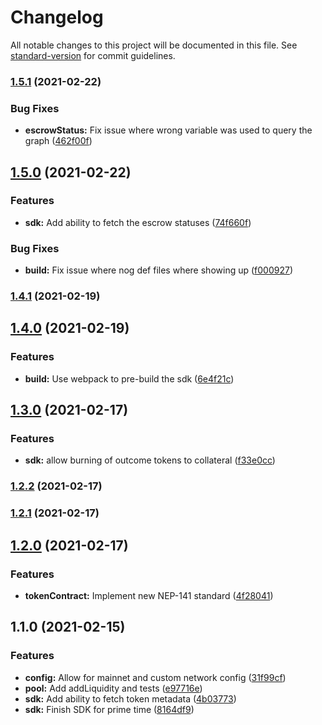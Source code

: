 # Changelog

All notable changes to this project will be documented in this file. See [standard-version](https://github.com/conventional-changelog/standard-version) for commit guidelines.

### [1.5.1](https://github.com/fluxprotocol/amm-sdk/compare/v1.5.0...v1.5.1) (2021-02-22)


### Bug Fixes

* **escrowStatus:** Fix issue where wrong variable was used to query the graph ([462f00f](https://github.com/fluxprotocol/amm-sdk/commit/462f00fabeb2d75afdf6a171740118057206ae8f))

## [1.5.0](https://github.com/fluxprotocol/amm-sdk/compare/v1.4.1...v1.5.0) (2021-02-22)


### Features

* **sdk:** Add ability to fetch the escrow statuses ([74f660f](https://github.com/fluxprotocol/amm-sdk/commit/74f660f483265204a45d3b778786dd82b899f41c))


### Bug Fixes

* **build:** Fix issue where nog def files where showing up ([f000927](https://github.com/fluxprotocol/amm-sdk/commit/f00092776f8869b561adfeb488736516c6cad82e))

### [1.4.1](https://github.com/fluxprotocol/amm-sdk/compare/v1.4.0...v1.4.1) (2021-02-19)

## [1.4.0](https://github.com/fluxprotocol/amm-sdk/compare/v1.3.0...v1.4.0) (2021-02-19)


### Features

* **build:** Use webpack to pre-build the sdk ([6e4f21c](https://github.com/fluxprotocol/amm-sdk/commit/6e4f21c94a3fcef9c9b7ba0523c793d066d02368))

## [1.3.0](https://github.com/fluxprotocol/amm-sdk/compare/v1.2.2...v1.3.0) (2021-02-17)


### Features

* **sdk:** allow burning of outcome tokens to collateral ([f33e0cc](https://github.com/fluxprotocol/amm-sdk/commit/f33e0cce75f984aef74c429f1ffb361d72598e4d))

### [1.2.2](https://github.com/fluxprotocol/amm-sdk/compare/v1.2.1...v1.2.2) (2021-02-17)

### [1.2.1](https://github.com/fluxprotocol/amm-sdk/compare/v1.2.0...v1.2.1) (2021-02-17)

## [1.2.0](https://github.com/fluxprotocol/amm-sdk/compare/v1.1.0...v1.2.0) (2021-02-17)


### Features

* **tokenContract:** Implement new NEP-141 standard ([4f28041](https://github.com/fluxprotocol/amm-sdk/commit/4f280411c68bdab7a6b1088594a7655294a8d818))

## 1.1.0 (2021-02-15)


### Features

* **config:** Allow for mainnet and custom network config ([31f99cf](https://github.com/fluxprotocol/amm-sdk/commit/31f99cfd56798ca046479e6c99861d67641a8a5e))
* **pool:** Add addLiquidity and tests ([e97716e](https://github.com/fluxprotocol/amm-sdk/commit/e97716ee089a74b49664326c7c980007abe0a267))
* **sdk:** Add ability to fetch token metadata ([4b03773](https://github.com/fluxprotocol/amm-sdk/commit/4b037739a1dc0520d96dbb2ae02216b09e00093e))
* **sdk:** Finish SDK for prime time ([8164df9](https://github.com/fluxprotocol/amm-sdk/commit/8164df9a894edbcc70dfbcfcdbeadd6de0f18a38))
